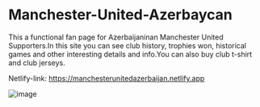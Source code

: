 # Manchester-United-Azerbaycan
This a functional fan page for Azerbaijaninan Manchester United Supporters.In this site you can see club history, trophies won, historical games and other interesting details and info.You can also buy club t-shirt and club jerseys.

Netlify-link:
https://manchesterunitedazerbaijan.netlify.app

![image](https://github.com/EdaletHashimli/Manchester-United-Az-rbaycan/assets/86829581/865f8a06-6075-4569-9c98-960a9db89cfb)

